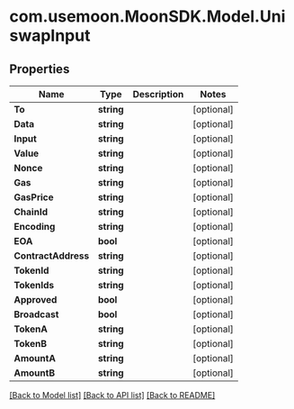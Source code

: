 # com.usemoon.MoonSDK.Model.UniswapInput

## Properties

| Name                | Type       | Description | Notes       |
| ------------------- | ---------- | ----------- | ----------- |
| **To**              | **string** |             | \[optional] |
| **Data**            | **string** |             | \[optional] |
| **Input**           | **string** |             | \[optional] |
| **Value**           | **string** |             | \[optional] |
| **Nonce**           | **string** |             | \[optional] |
| **Gas**             | **string** |             | \[optional] |
| **GasPrice**        | **string** |             | \[optional] |
| **ChainId**         | **string** |             | \[optional] |
| **Encoding**        | **string** |             | \[optional] |
| **EOA**             | **bool**   |             | \[optional] |
| **ContractAddress** | **string** |             | \[optional] |
| **TokenId**         | **string** |             | \[optional] |
| **TokenIds**        | **string** |             | \[optional] |
| **Approved**        | **bool**   |             | \[optional] |
| **Broadcast**       | **bool**   |             | \[optional] |
| **TokenA**          | **string** |             | \[optional] |
| **TokenB**          | **string** |             | \[optional] |
| **AmountA**         | **string** |             | \[optional] |
| **AmountB**         | **string** |             | \[optional] |

[\[Back to Model list\]](./#documentation-for-models) [\[Back to API list\]](./#documentation-for-api-endpoints) [\[Back to README\]](./)
